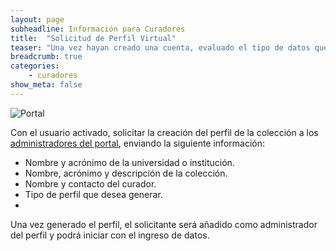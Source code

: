 ```yaml
---
layout: page
subheadline: Información para Curadores
title:  "Solicitud de Perfil Virtual"
teaser: "Una vez hayan creado una cuenta, evaluado el tipo de datos que poseen (i.e. especímenes u observaciones) y el tipo de manejo que quieren utilizar (i.e. manejo en vivo o snapshot), los curadores o encargados están listos para solicitar un perfil manejar su colección en el Portal de Biodiversidad."
breadcrumb: true
categories:
    - curadores
show_meta: false
---
```


![Portal](https://github.com/biodiversidadgt/docs/assets/69399374/162df82e-51a9-4ae9-b2d8-29b42d398ae4)

Con el usuario activado, solicitar la creación del perfil de la colección a los [administradores del portal](https://biodiversidadgt.github.io/docs/contactos/), enviando la siguiente información:

- Nombre y acrónimo de la universidad o institución.
- Nombre, acrónimo y descripción de la colección.
- Nombre y contacto del curador.
- Tipo de perfil que desea generar.
- 
Una vez generado el perfil, el solicitante será añadido como administrador del perfil y podrá iniciar con el ingreso de datos.




